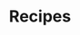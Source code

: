 ---
title: Recipes
layout: collection
permalink: /recipes/
collection: recipes
entries_layout: grid
classes: wide
author_profile: false
header:
  overlay_image: /assets/images/cooking.jpg
  overlay_filter: 0.5
  actions:
    - label: "Who is Cun?"
      url: "https://unsplash.com"
excerpt: >
  Recipes for Cun reference. 🍳.<br>
---